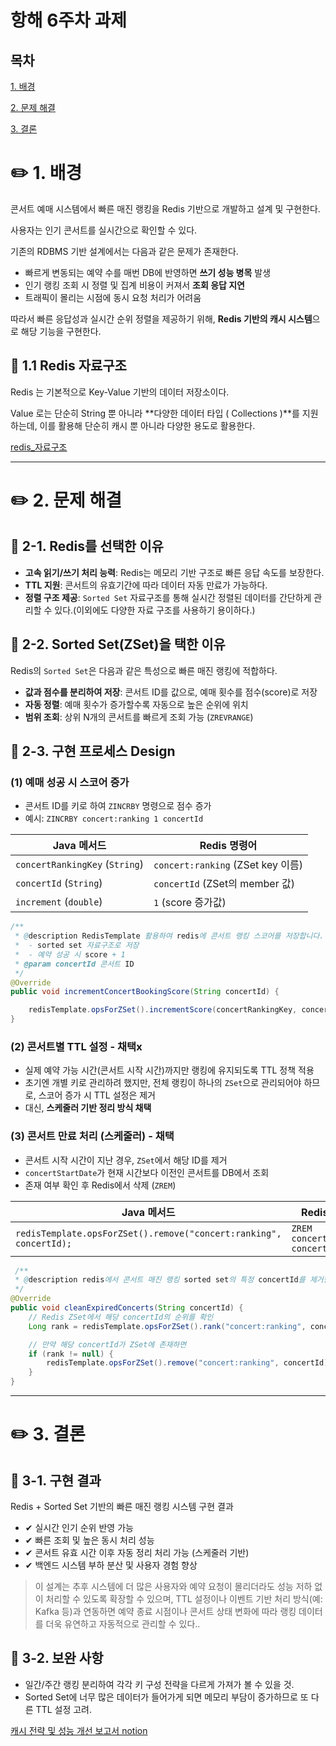 # 항해 6주차 과제

## 목차
[1. 배경](#1-배경)

[2. 문제 해결](#2-문제-해결)

[3. 결론](#3-결론)


# ✏️ 1. 배경

콘서트 예매 시스템에서 빠른 매진 랭킹을 Redis 기반으로 개발하고 설계 및 구현한다.

사용자는 인기 콘서트를 실시간으로 확인할 수 있다.

기존의 RDBMS 기반 설계에서는 다음과 같은 문제가 존재한다.

- 빠르게 변동되는 예약 수를 매번 DB에 반영하면 **쓰기 성능 병목** 발생
- 인기 랭킹 조회 시 정렬 및 집계 비용이 커져서 **조회 응답 지연**
- 트래픽이 몰리는 시점에 동시 요청 처리가 어려움

따라서 빠른 응답성과 실시간 순위 정렬을 제공하기 위해, **Redis 기반의 캐시 시스템**으로 해당 기능을 구현한다.

## 📌 1.1 Redis 자료구조

Redis 는 기본적으로 Key-Value 기반의 데이터 저장소이다.

Value 로는 단순히 String 뿐 아니라 **다양한 데이터 타입 ( Collections )**를 지원하는데, 이를 활용해 단순히 캐시 뿐 아니라 다양한 용도로 활용한다.

[redis_자료구조](redis_자료구조.png)

---

# ✏️  2. 문제 해결

## 📌 2-1. Redis를 선택한 이유

- **고속 읽기/쓰기 처리 능력**: Redis는 메모리 기반 구조로 빠른 응답 속도를 보장한다.
- **TTL 지원**: 콘서트의 유효기간에 따라 데이터 자동 만료가 가능하다.
- **정렬 구조 제공**: `Sorted Set` 자료구조를 통해 실시간 정렬된 데이터를 간단하게 관리할 수 있다.(이외에도 다양한 자료 구조를 사용하기 용이하다.)

## 📌 2-2. Sorted Set(ZSet)을 택한 이유

Redis의 `Sorted Set`은 다음과 같은 특성으로 빠른 매진 랭킹에 적합하다.

- **값과 점수를 분리하여 저장**: 콘서트 ID를 값으로, 예매 횟수를 점수(score)로 저장
- **자동 정렬**: 예매 횟수가 증가할수록 자동으로 높은 순위에 위치
- **범위 조회**: 상위 N개의 콘서트를 빠르게 조회 가능 (`ZREVRANGE`)

## 📌 2-3. 구현 프로세스 Design

### (1) 예매 성공 시 스코어 증가

- 콘서트 ID를 키로 하여 `ZINCRBY` 명령으로 점수 증가
- 예시: `ZINCRBY concert:ranking 1 concertId`

| Java 메서드 | Redis 명령어 |
| --- | --- |
| `concertRankingKey` (`String`) | `concert:ranking` (ZSet key 이름) |
| `concertId` (`String`) | `concertId` (ZSet의 member 값) |
| `increment` (`double`) | `1` (score 증가값) |

```java
/**
 * @description RedisTemplate 활용하여 redis에 콘서트 랭킹 스코어를 저장합니다.
 *  - sorted set 자료구조로 저장
 *  - 예약 성공 시 score + 1
 * @param concertId 콘서트 ID
 */
@Override
public void incrementConcertBookingScore(String concertId) {

    redisTemplate.opsForZSet().incrementScore(concertRankingKey, concertId, increment);
}

```

### (2) 콘서트별 TTL 설정 - 채택x

- 실제 예약 가능 시간(콘서트 시작 시간)까지만 랭킹에 유지되도록 TTL 정책 적용
- 초기엔 개별 키로 관리하려 했지만, 전체 랭킹이 하나의 `ZSet`으로 관리되어야 하므로, 스코어 증가 시 TTL 설정은 제거
- 대신, **스케줄러 기반 정리 방식 채택**

### (3) 콘서트 만료 처리 (스케줄러) - 채택

- 콘서트 시작 시간이 지난 경우, `ZSet`에서 해당 ID를 제거
- `concertStartDate`가 현재 시간보다 이전인 콘서트를 DB에서 조회
- 존재 여부 확인 후 Redis에서 삭제 (`ZREM`)

| Java 메서드 | Redis 명령어 |
| --- | --- |
| `redisTemplate.opsForZSet().remove("concert:ranking", concertId);` | `ZREM concert:ranking concertId` |

```java
 /**
 * @description redis에서 콘서트 매진 랭킹 sorted set의 특정 concertId를 제거한다.
 */
@Override
public void cleanExpiredConcerts(String concertId) {
    // Redis ZSet에서 해당 concertId의 순위를 확인
    Long rank = redisTemplate.opsForZSet().rank("concert:ranking", concertId);

    // 만약 해당 concertId가 ZSet에 존재하면
    if (rank != null) {
        redisTemplate.opsForZSet().remove("concert:ranking", concertId);
    }
}
```

---

# ✏️  3. 결론

## 📌 3-1. 구현 결과

Redis + Sorted Set 기반의 빠른 매진 랭킹 시스템 구현 결과

- ✔ 실시간 인기 순위 반영 가능
- ✔ 빠른 조회 및 높은 동시 처리 성능
- ✔ 콘서트 유효 시간 이후 자동 정리 처리 가능 (스케줄러 기반)
- ✔ 백엔드 시스템 부하 분산 및 사용자 경험 향상

> 이 설계는 추후 시스템에 더 많은 사용자와 예약 요청이 몰리더라도 성능 저하 없이 처리할 수 있도록 확장할 수 있으며, TTL 설정이나 이벤트 기반 처리 방식(예: Kafka 등)과 연동하면 예약 종료 시점이나 콘서트 상태 변화에 따라 랭킹 데이터를 더욱 유연하고 자동적으로 관리할 수 있다..

## 📌 3-2. 보완 사항

- 일간/주간 랭킹 분리하여 각각 키 구성 전략을 다르게 가져가 볼 수 있을 것.
- Sorted Set에 너무 많은 데이터가 들어가게 되면 메모리 부담이 증가하므로 또 다른 TTL 설정 고려.


[캐시 전략 및 성능 개선 보고서 notion](https://www.notion.so/teamsparta/ranking-design-1f12dc3ef514807faba8fc342e951867#1f12dc3ef5148076b5d3f116d9d48a8c)
